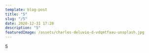 ```yaml
---
template: blog-post
title: "5"
slug: "/5"
date: 2020-12-31 17:20
description: "5"
featuredImage: /assets/charles-deluvio-d-vdqmtfaau-unsplash.jpg
---
```

5